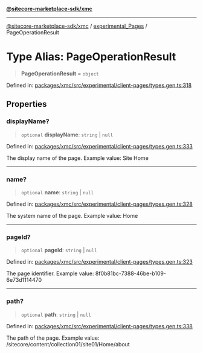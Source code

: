 [**@sitecore-marketplace-sdk/xmc**](../../../../README.md)

***

[@sitecore-marketplace-sdk/xmc](../../../../README.md) / [experimental\_Pages](../README.md) / PageOperationResult

# Type Alias: PageOperationResult

> **PageOperationResult** = `object`

Defined in: [packages/xmc/src/experimental/client-pages/types.gen.ts:318](https://github.com/Sitecore/marketplace-sdk/blob/main/packages/xmc/src/experimental/client-pages/types.gen.ts#L318)

## Properties

### displayName?

> `optional` **displayName**: `string` \| `null`

Defined in: [packages/xmc/src/experimental/client-pages/types.gen.ts:333](https://github.com/Sitecore/marketplace-sdk/blob/main/packages/xmc/src/experimental/client-pages/types.gen.ts#L333)

The display name of the page.
Example value: Site Home

***

### name?

> `optional` **name**: `string` \| `null`

Defined in: [packages/xmc/src/experimental/client-pages/types.gen.ts:328](https://github.com/Sitecore/marketplace-sdk/blob/main/packages/xmc/src/experimental/client-pages/types.gen.ts#L328)

The system name of the page.
Example value: Home

***

### pageId?

> `optional` **pageId**: `string` \| `null`

Defined in: [packages/xmc/src/experimental/client-pages/types.gen.ts:323](https://github.com/Sitecore/marketplace-sdk/blob/main/packages/xmc/src/experimental/client-pages/types.gen.ts#L323)

The page identifier.
Example value: 8f0b81bc-7388-46be-b109-6e73d1114470

***

### path?

> `optional` **path**: `string` \| `null`

Defined in: [packages/xmc/src/experimental/client-pages/types.gen.ts:338](https://github.com/Sitecore/marketplace-sdk/blob/main/packages/xmc/src/experimental/client-pages/types.gen.ts#L338)

The path of the page.
Example value: /sitecore/content/collection01/site01/Home/about
